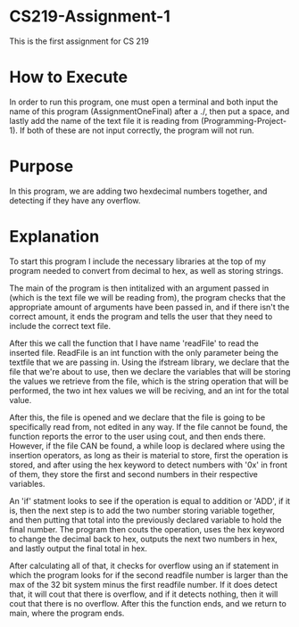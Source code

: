 # CS219-Assignment-1
This is the first assignment for CS 219

# How to Execute
In order to run this program, one must open a terminal and both input the name of this program (AssignmentOneFinal) after a ./, then put a space, and lastly add the name of the text file it is reading from (Programming-Project-1). If both of these are not input correctly, the program will not run.

# Purpose
In this program, we are adding two hexdecimal numbers together, and detecting if they have any overflow. 

# Explanation
To start this program I include the necessary libraries at the top of my program needed to convert from decimal to hex, as well as storing strings.

The main of the program is then intitalized with an argument passed in (which is the text file we will be reading from), the program checks that the appropriate amount of arguments have been passed in, and if there isn't the correct amount, it ends the program and tells the user that they need to include the correct text file.

After this we call the function that I have name 'readFile' to read the inserted file. ReadFile is an int function with the only parameter being the textfile that we are passing in. Using the ifstream library, we declare that the file that we're about to use, then we declare the variables that will be storing the values we retrieve from the file, which is the string operation that will be performed, the two int hex values we will be reciving, and an int for the total value. 

After this, the file is opened and we declare that the file is going to be specifically read from, not edited in any way. If the file cannot be found, the function reports the error to the user using cout, and then ends there. However, if the file CAN be found, a while loop is declared where using the insertion operators, as long as their is material to store, first the operation is stored, and after using the hex keyword to detect numbers with '0x' in front of them, they store the first and second numbers in their respective variables.

An 'if' statment looks to see if the operation is equal to addition or 'ADD', if it is, then the next step is to add the two number storing variable together, and then putting that total into the previously declared variable to hold the final number. The program then couts the operation, uses the hex keyword to change the decimal back to hex, outputs the next two numbers in hex, and lastly output the final total in hex. 

After calculating all of that, it checks for overflow using an if statement in which the program looks for if the second readfile number is larger than the max of the 32 bit system minus the first readfile number. If it does detect that, it will cout that there is overflow, and if it detects nothing, then it will cout that there is no overflow. After this the function ends, and we return to main, where the program ends.